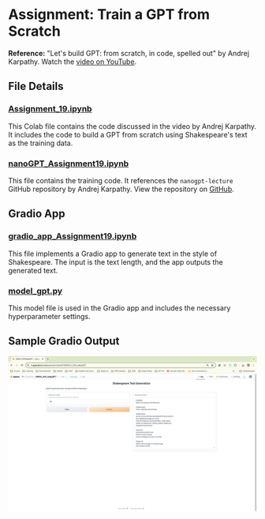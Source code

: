 # Assignment: Train a GPT from Scratch

**Reference:** "Let's build GPT: from scratch, in code, spelled out" by Andrej Karpathy. Watch the [video on YouTube](https://www.youtube.com/watch?v=kCc8FmEb1nY&t=2s).

## File Details

### [Assignment_19.ipynb](https://github.com/mrrahul011/ERAV2/blob/main/Assignment_19/Assignment19.ipynb)
This Colab file contains the code discussed in the video by Andrej Karpathy. It includes the code to build a GPT from scratch using Shakespeare's text as the training data.

### [nanoGPT_Assignment19.ipynb](https://github.com/mrrahul011/ERAV2/blob/main/Assignment_19/nanoGPT_Assignment19.ipynb)
This file contains the training code. It references the `nanogpt-lecture` GitHub repository by Andrej Karpathy. View the repository on [GitHub](https://github.com/karpathy/ng-video-lecture).

## Gradio App

### [gradio_app_Assignment19.ipynb](https://github.com/mrrahul011/ERAV2/blob/main/Assignment_19/gradio_app_Assignment19.ipynb)
This file implements a Gradio app to generate text in the style of Shakespeare. The input is the text length, and the app outputs the generated text.

### [model_gpt.py](https://github.com/mrrahul011/ERAV2/blob/main/Assignment_19/model_gpt.py)
This model file is used in the Gradio app and includes the necessary hyperparameter settings.

## Sample Gradio Output

![Gradio Output Sample](https://github.com/mrrahul011/ERAV2/blob/main/Assignment_19/gradio_output_sample.png)
